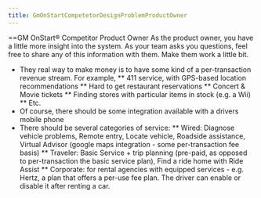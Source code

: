 ```yaml
---
title: GmOnStartCompetetorDesignProblemProductOwner
---
```

 ==GM OnStart® Competitor Product Owner
As the product owner, you have a little more insight into the system. As your team asks you questions, feel free to share any of this information with them. Make them work a little bit.
* They real way to make money is to have some kind of a per-transaction revenue stream. For example,
** 411 service, with GPS-based location recommendations
** Hard to get restaurant reservations
** Concert & Movie tickets
** Finding stores with particular items in stock (e.g. a Wii)
** Etc.
* Of course, there should be some integration available with a drivers mobile phone
* There should be several categories of service:
** Wired: Diagnose vehicle problems, Remote entry, Locate vehicle, Roadside assistance, Virtual Advisor (google maps integration - some per-transaction fee basis)
** Traveler: Basic Service + trip planning (pre-paid, as opposed to per-transaction the basic service plan), Find a ride home with Ride Assist
** Corporate: for rental agencies with equipped services - e.g. Hertz, a plan that offers a per-use fee plan. The driver can enable or disable it after renting a car.